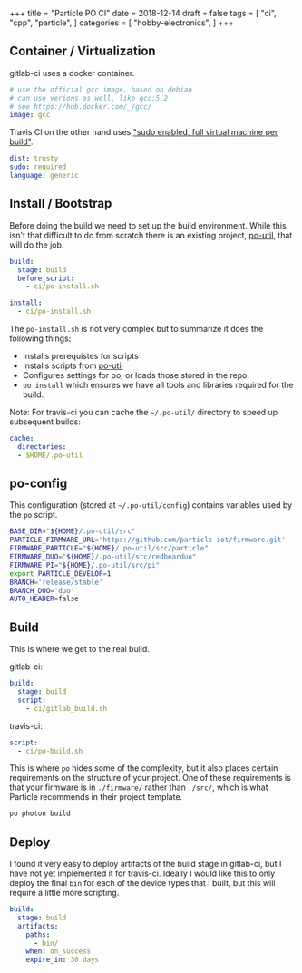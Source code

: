 +++
title = "Particle PO CI"
date = 2018-12-14
draft = false
tags = [
  "ci",
  "cpp",
  "particle",
]
categories = [
  "hobby-electronics",
]
+++

## Container / Virtualization

gitlab-ci uses a docker container.

```yaml
# use the official gcc image, based on debian
# can use verions as well, like gcc:5.2
# see https://hub.docker.com/_/gcc/
image: gcc
```

Travis CI on the other hand uses ["sudo enabled, full virtual machine per
build"](https://docs.travis-ci.com/user/reference/overview/).

```yaml
dist: trusty
sudo: required
language: generic
```

## Install / Bootstrap

Before doing the build we need to set up the build environment. While this
isn't that difficult to do from scratch there is an existing project,
[po-util](https://github.com/nrobinson2000/po), that will do the job.

```yaml
build:
  stage: build
  before_script: 
    - ci/po-install.sh
```

```yaml
install:
  - ci/po-install.sh
```

The `po-install.sh` is not very complex but to summarize it does the
following things:

- Installs prerequistes for scripts
- Installs scripts from [po-util](https://github.com/nrobinson2000/po)
- Configures settings for po, or loads those stored in the repo.
- `po install` which ensures we have all tools and libraries required for the
  build.

Note: For travis-ci you can cache the `~/.po-util/` directory to speed up
subsequent builds:

```yaml
cache:
  directories:
  - $HOME/.po-util
```

## po-config

This configuration (stored at `~/.po-util/config`) contains variables used by
the `po` script.

```bash
BASE_DIR="${HOME}/.po-util/src"
PARTICLE_FIRMWARE_URL='https://github.com/particle-iot/firmware.git'
FIRMWARE_PARTICLE="${HOME}/.po-util/src/particle"
FIRMWARE_DUO="${HOME}/.po-util/src/redbearduo"
FIRMWARE_PI="${HOME}/.po-util/src/pi"
export PARTICLE_DEVELOP=1
BRANCH='release/stable'
BRANCH_DUO='duo'
AUTO_HEADER=false
```

## Build

This is where we get to the real build.

gitlab-ci:

```yaml
build:
  stage: build
  script: 
    - ci/gitlab_build.sh
```

travis-ci:

```yaml
script:
  - ci/po-build.sh
```

This is where `po` hides some of the complexity, but it also places certain
requirements on the structure of your project. One of these requirements is
that your firmware is in `./firmware/` rather than `./src/`, which is what
Particle recommends in their project template.


```bash
po photon build
```

## Deploy

I found it very easy to deploy artifacts of the build stage in gitlab-ci, but
I have not yet implemented it for travis-ci. Ideally I would like this to
only deploy the final `bin` for each of the device types that I built, but
this will require a little more scripting.

```yaml
build:
  stage: build
  artifacts:
    paths:
      - bin/
    when: on_success
    expire_in: 30 days
```

